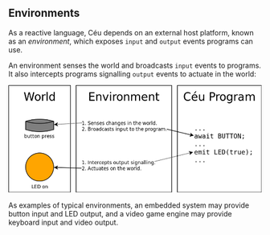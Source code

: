 ## Environments

As a reactive language, Céu depends on an external host platform, known as an
*environment*, which exposes `input` and `output` events programs can use.

An environment senses the world and broadcasts `input` events to programs.
It also intercepts programs signalling `output` events to actuate in the
world:

![](environment.png)

As examples of typical environments, an embedded system may provide button
input and LED output, and a video game engine may provide keyboard input and
video output.

<!--
`TODO: link to compilation`
-->

